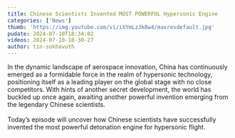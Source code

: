 ```yaml
---
title: Chinese Scientists Invented MOST POWERFUL Hypersonic Engine
categories: ['News']
thumb: 'https://img.youtube.com/vi/iXYmLzJk8w4/maxresdefault.jpg'
pudate: 2024-07-10T18:34:02
videos: 2024-07-10-18-30-27
author: tin-sokhavuth
---
```

In the dynamic landscape of aerospace innovation, China has continuously emerged as a formidable force in the realm of hypersonic technology, positioning itself as a leading player on the global stage with no close competitors. With hints of another secret development, the world has buckled up once again, awaiting another powerful invention emerging from the legendary Chinese scientists.
<br/><br/>
Today’s episode will uncover how Chinese scientists have successfully invented the most powerful detonation engine for hypersonic flight.
